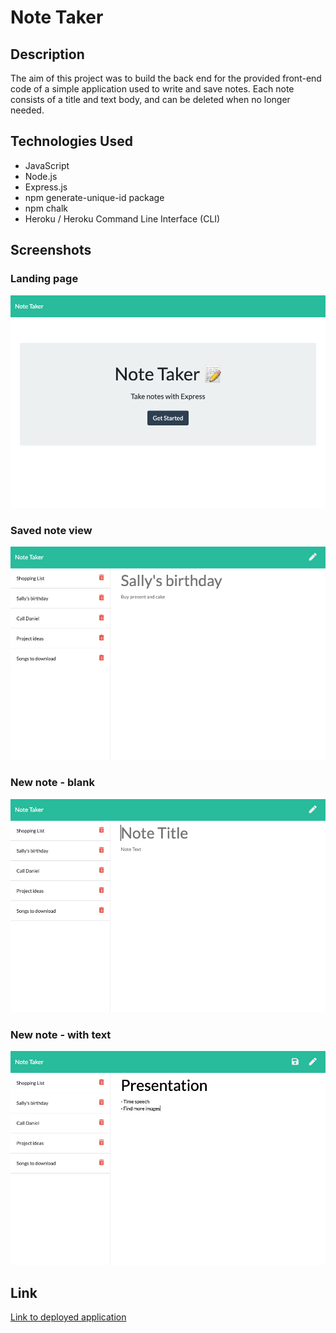 # Note Taker 

## Description 

The aim of this project was to build the back end for the provided front-end code of a simple application used to write and save notes. 
Each note consists of a title and text body, and can be deleted when no longer needed. 

## Technologies Used

- JavaScript
- Node.js
- Express.js 
- npm generate-unique-id package
- npm chalk
- Heroku / Heroku Command Line Interface (CLI)

## Screenshots

### Landing page
![Note Taker landing page](screenshots/landing.png)

### Saved note view
![Note Taker notes page](screenshots/notes.png)

### New note - blank
![Note Taker blank note](screenshots/blank-note.png)

### New note - with text
![Note Taker new note](screenshots/new-note.png)

## Link

[Link to deployed application](https://shielded-spire-56696.herokuapp.com/)
